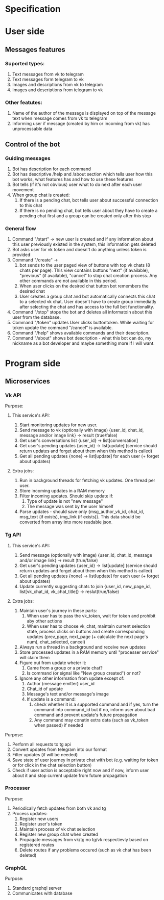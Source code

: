 # Specification

# User side

## Messages features

### Suported types:

1. Text messages from vk to telegram
2. Text messages form telegram to vk
3. Images and descriptions from vk to telegram
4. Images and descriptions from telegram to vk

### Other featutes:

1. Name of the author of the message is displayed on top of the message text when message comes from vk to telegram
2. Informing user if message (created by him or incoming from vk) has unprocessable data

## Control of the bot

### Guiding messages

1. Bot has description for each command
2. Bot has descriptive /help and /about section which tells user how this bot works, what features has and how to use these features
3. Bot tells (if it's not obvious) user what to do next after each user movement
4. When group chat is created:
   1. If there is a pending chat, bot tells user about successful connection to this chat
   2. If there is no pending chat, bot tells user about they have to create a pending chat first and a group can be created only after this step

### General flow

1. Command "/start" -> new user is created and if any information about this user previously existed in the system, this information gets deleted
2. Bot asks user for vk token and doesn't do anything unless token is provided
3. Command "/create" ->
   1. bot sends to the user paged view of buttons with top vk chats (8 chats per page). This view contains buttons "next" (if available), "previous" (if available), "cancel" to stop chat creation process. Any other commands are not available in this period.
   2. When user clicks on the desired chat button bot remembers the desired chat
   3. User creates a group chat and bot automatically connects this chat to a selected vk chat. User doesn't have to create group immediatly after selecting the chat and has access to the full bot functionality.
4. Command "/stop" stops the bot and deletes all informatoin about this user from the database.
5. Command "/token" updates User clicks buttontoken. While waiting for token update the command "/cancel" is available.
6. Command "/help" shows available commands and their description.
7. Command "/about" shows bot description - what this bot can do, my nickname as a bot developer and maybe something more if I will want.

# Program side

## Microservices

### Vk API

Purpose:

1. This service's API:

   1. Start monitoring updates for new user.
   2. Send message to vk (optionally with image) {user_id, chat_id, message and/or image link} -> result (true/false)
   3. Get user's conversations list {user_id} -> list[conversation]
   4. Get user's pending updates {user_id} -> list[update] (service should return updates and forget about them when this method is called)
   5. Get all pending updates {none} -> list[update] for each user (+ forget about updates)

2. Extra jobs:

   1. Run in background threads for fetching vk updates. One thread per user.
   2. Store incoming updates in a RAM memory
   3. Filter incoming updates. Should skip update if:
      1. Type of update is not "new message"
      2. The message was sent by the user himself
   4. Parse updates - should save only {msg_author_vk_id, chat_id, msg_text (if exists), img_link (if exists)}. This data should be converted from array into more readable json.

### Tg API

1. This service's API:

   1. Send message (optionally with image) {user_id, chat_id, message and/or image link} -> result (true/false)
   2. Get user's pending updates {user_id} -> list[update] (service should return updates and forget about them when this method is called)
   3. Get all pending updates {none} -> list[update] for each user (+ forget about updates)
   4. Update currently suggesting chats to join {user_id, new_page_id, list[vk_chat_id, vk_chat_title]} -> reslut(true/false)

2. Extra jobs:
   1. Maintain user's journey in these parts:
      1. When user has to pass the vk_token, wait for token and prohibit aby other actions
      2. When user has to choose vk_chat, maintain current selection state, process clicks on buttons and create corresponding updates (prev_page, next_page (+ calculate the next page's num), chat_selected, cancel)
   2. Always run a thread in a background and receive new updates
   3. Store processed updates in a RAM memory until "processer service" will claim them
   4. Figure out from update wheter it:
      1. Came from a group or a private chat?
      2. Is command (or signal like "New group created") or not?
   5. Ignore any other information from update except of:
      1. Author (message emitter) user_id
      2. Chat_id of update
      3. Message's text and/or message's image
      4. If update is a command:
         1. check whether it is a supported command and if yes, turn the command into command_id but if no, inform user about bad command and prevent update's future propagation
         2. Any command may conatin extra data (such as vk_token when passed) if needed

Purpose:

1. Perform all requests to tg api
2. Convert updates from telegram into our format
3. Filter updates (if will be needed)
4. Save state of user journey in private chat with bot (e.g. waiting for token or for click in the chat selection button)
5. Check if user action is acceptable right now and if now, inform user about it and stop current update from future propagation

### Processer

Purpose:

1. Periodically fetch updates from both vk and tg
2. Process updates:
   1. Register new users
   2. Register user's token
   3. Maintain process of vk chat selection
   4. Register new group chat when created
   5. Propagate messages from vk/tg no tg/vk respectievly based on registered routes
   6. Delete routes if any problems occured (such as vk chat has been deleted)

### GraphQL

Purpose:

1. Standard graphql server
2. Communicates with database
